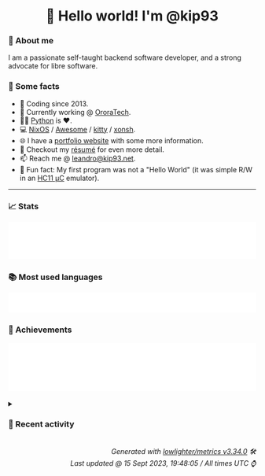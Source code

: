 <!-- README template, populated using this action:
     https://github.com/kip93/kip93/blob/main/.github/workflows/readme.yml. -->

<h1 align="center">👋 Hello world! I'm @kip93</h1> <!-- LOGIN => username -->

### 👤 About me

I am a passionate self-taught backend software developer, and a strong advocate for libre software.


### 💬 Some facts

* 📅 Coding since 2013.
* 💼 Currently working @ [OroraTech](https://ororatech.com/).
* 👨‍💻 [Python](https://github.com/search?q=user%3Akip93&l=python) is ❤️. <!-- LOGIN => username -->
* 💻 [NixOS](https://github.com/NixOS/) /
     [Awesome](https://github.com/awesomeWM/) /
     [kitty](https://github.com/kovidgoyal/kitty/) /
     [xonsh](https://github.com/xonsh/).
* 🌐 I have a [portfolio website](https://kip93.net/) with some more information.
* 📝 Checkout my [résumé](https://kip93.net/resume/) for even more detail.
* 📫 Reach me @ [leandro@kip93.net](mailto:leandro@kip93.net).
* 🎲 Fun fact: My first program was not a "Hello World" (it was simple R/W in an [HC11 µC](https://en.wikipedia.org/wiki/68HC11) emulator).


-----------------------------------------------------------------------------------------------------------------------


### 📈 Stats

![](./stats.svg)


### 📚 Most used languages <!-- by percentage, in decreasing order -->

![](./languages.svg)


### 🏅 Achievements

![](./achievements.svg)


<details> <!-- Last activity -->
<!-- Almost verbatim copy of https://github.com/lowlighter/metrics/blob/latest/source/templates/markdown/partials/activity.ejs, but restructured to be foldable. -->
<summary><h3>📰 Recent activity</h3></summary>

* ➡️ Pushed 2 commits in [nixcon/NixConContent](https://github.com/nixcon/NixConContent) on branch `main`
  * [#11bcdaa](https://github.com/nixcon/NixConContent/commit/11bcdaa) Merge pull request #20 from rossturk/add-nitw-slides

Add slides for the nitw talk
  * [#838a645](https://github.com/nixcon/NixConContent/commit/838a645) add slides for the nitw talk

Signed-off-by: Ross Turk &lt;ross@floxdev.com&gt;
  * *On 15 Sept 2023, 17:41:10*
* 🔃 Merged [#20 Add slides for the nitw talk](https://github.com/nixcon/NixConContent/pull/20) in [nixcon/NixConContent](https://github.com/nixcon/NixConContent)
                * 2 files changed `++2 --0`
  * *On 15 Sept 2023, 17:41:09*
* ➡️ Pushed 2 commits in [nixcon/NixConContent](https://github.com/nixcon/NixConContent) on branch `main`
  * [#43c1739](https://github.com/nixcon/NixConContent/commit/43c1739) Merge pull request #19 from lucperkins/nuenv-slides

Add Nuenv talk slides
  * [#330e8bf](https://github.com/nixcon/NixConContent/commit/330e8bf) Add Nuenv talk slides
  * *On 15 Sept 2023, 17:40:05*
* 🔃 Merged [#19 Add Nuenv talk slides](https://github.com/nixcon/NixConContent/pull/19) in [nixcon/NixConContent](https://github.com/nixcon/NixConContent)
                * 1 file changed `++0 --0`
  * *On 15 Sept 2023, 17:40:04*
</details>


<h6 align="right"><em>
    Generated with <a href="https://github.com/lowlighter/metrics/tree/latest/">lowlighter/metrics v3.34.0</a> 🛠️<br> <!-- VERSION => MAJOR.minor.patch -->
    Last updated @ 15 Sept 2023, 19:48:05 / All times UTC ⌚ <!-- meta.generated => DD/MM/YYYY, hh:mm -->
</em></h6>
